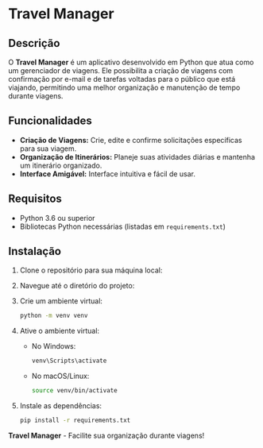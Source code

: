 # Travel Manager

## Descrição
O **Travel Manager** é um aplicativo desenvolvido em Python que atua como um gerenciador de viagens. Ele possibilita a criação de viagens com confirmação por e-mail e de tarefas voltadas para o público que está viajando, permitindo uma melhor organização e manutenção de tempo durante viagens.

## Funcionalidades
- **Criação de Viagens:** Crie, edite e confirme solicitações específicas para sua viagem.
- **Organização de Itinerários:** Planeje suas atividades diárias e mantenha um itinerário organizado.
- **Interface Amigável:** Interface intuitiva e fácil de usar.

## Requisitos
- Python 3.6 ou superior
- Bibliotecas Python necessárias (listadas em `requirements.txt`)

## Instalação
1. Clone o repositório para sua máquina local:

2. Navegue até o diretório do projeto:

3. Crie um ambiente virtual:
    ```bash
    python -m venv venv
    ```
4. Ative o ambiente virtual:
    - No Windows:
        ```bash
        venv\Scripts\activate
        ```
    - No macOS/Linux:
        ```bash
        source venv/bin/activate
        ```
5. Instale as dependências:
    ```bash
    pip install -r requirements.txt
    ```


**Travel Manager** - Facilite sua organização durante viagens!
